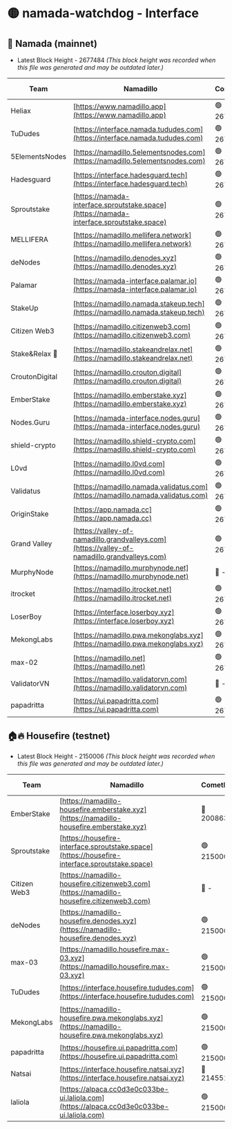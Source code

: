 # 🟡 namada-watchdog - Interface

## 🚀 Namada (mainnet)
- Latest Block Height - 2677484 *(This block height was recorded when this file was generated and may be outdated later.)*

| Team | Namadillo | CometBFT | Indexer | MASP Indexer |
|-|-|-|-|-|
| Heliax | [https://www.namadillo.app](https://www.namadillo.app) | 🟢 2677467 | 🟢 2677467 | 🟢 2677467 |
| TuDudes | [https://interface.namada.tududes.com](https://interface.namada.tududes.com) | 🟢 2677467 | 🟢 2677467 | 🟢 2677467 |
| 5ElementsNodes | [https://namadillo.5elementsnodes.com](https://namadillo.5elementsnodes.com) | 🟢 2677468 | 🟢 2677467 | 🟢 2677467 |
| Hadesguard | [https://interface.hadesguard.tech](https://interface.hadesguard.tech) | 🟢 2677468 | 🟢 2677468 | 🟢 2677468 |
| Sproutstake | [https://namada-interface.sproutstake.space](https://namada-interface.sproutstake.space) | 🟢 2677469 | 🟢 2677469 | 🟢 2677468 |
| MELLIFERA | [https://namadillo.mellifera.network](https://namadillo.mellifera.network) | 🟢 2677470 | 🟢 2677470 | 🟢 2677470 |
| deNodes | [https://namadillo.denodes.xyz](https://namadillo.denodes.xyz) | 🟢 2677470 | 🟢 2677470 | 🟢 2677470 |
| Palamar | [https://namada-interface.palamar.io](https://namada-interface.palamar.io) | 🟢 2677471 | 🟢 2677471 | 🟢 2677471 |
| StakeUp | [https://namadillo.namada.stakeup.tech](https://namadillo.namada.stakeup.tech) | 🟢 2677471 | 🟢 2677471 | 🟢 2677472 |
| Citizen Web3 | [https://namadillo.citizenweb3.com](https://namadillo.citizenweb3.com) | 🟢 2677472 | 🟢 2677472 | 🟢 2677472 |
| Stake&Relax 🦥 | [https://namadillo.stakeandrelax.net](https://namadillo.stakeandrelax.net) | 🟢 2677472 | 🟢 2677472 | 🟢 2677472 |
| CroutonDigital | [https://namadillo.crouton.digital](https://namadillo.crouton.digital) | 🟢 2677473 | 🟢 2677473 | 🟢 2677473 |
| EmberStake | [https://namadillo.emberstake.xyz](https://namadillo.emberstake.xyz) | 🟢 2677474 | 🟢 2677473 | 🟢 2677473 |
| Nodes.Guru | [https://namada-interface.nodes.guru](https://namada-interface.nodes.guru) | 🟢 2677474 | 🟢 2677474 | 🟢 2677473 |
| shield-crypto | [https://namadillo.shield-crypto.com](https://namadillo.shield-crypto.com) | 🟢 2677474 | 🟢 2677474 | 🟢 2677474 |
| L0vd | [https://namadillo.l0vd.com](https://namadillo.l0vd.com) | 🟢 2677475 | 🟢 2677475 | 🟢 2677475 |
| Validatus | [https://namadillo.namada.validatus.com](https://namadillo.namada.validatus.com) | 🟢 2677476 | 🟢 2677476 | 🟢 2677476 |
| OriginStake | [https://app.namada.cc](https://app.namada.cc) | 🟢 2677476 | 🟢 2677476 | 🟢 2677476 |
| Grand Valley | [https://valley-of-namadillo.grandvalleys.com](https://valley-of-namadillo.grandvalleys.com) | 🟢 2677477 | 🟢 2677476 | 🟢 2677478 |
| MurphyNode | [https://namadillo.murphynode.net](https://namadillo.murphynode.net) | 🔴 - | 🔴 - | 🔴 - |
| itrocket | [https://namadillo.itrocket.net](https://namadillo.itrocket.net) | 🟢 2677480 | 🟢 2677480 | 🟢 2677480 |
| LoserBoy | [https://interface.loserboy.xyz](https://interface.loserboy.xyz) | 🟢 2677480 | 🟢 2677480 | 🟢 2677480 |
| MekongLabs | [https://namadillo.pwa.mekonglabs.xyz](https://namadillo.pwa.mekonglabs.xyz) | 🟢 2677481 | 🟢 2677481 | 🟢 2677481 |
| max-02 | [https://namadillo.net](https://namadillo.net) | 🟢 2677482 | 🟢 2677481 | 🟢 2677482 |
| ValidatorVN | [https://namadillo.validatorvn.com](https://namadillo.validatorvn.com) | 🔴 - | 🔴 - | 🔴 - |
| papadritta | [https://ui.papadritta.com](https://ui.papadritta.com) | 🟢 2677484 | 🟢 2677484 | 🟢 2677484 |

## 🏠🔥 Housefire (testnet)
- Latest Block Height - 2150006 *(This block height was recorded when this file was generated and may be outdated later.)*

| Team | Namadillo | CometBFT | Indexer | MASP Indexer |
|-|-|-|-|-|
| EmberStake | [https://namadillo-housefire.emberstake.xyz](https://namadillo-housefire.emberstake.xyz) | 🔴 2008636 | 🔴 - | 🔴 - |
| Sproutstake | [https://housefire-interface.sproutstake.space](https://housefire-interface.sproutstake.space) | 🟢 2150001 | 🟢 2150001 | 🟢 2150001 |
| Citizen Web3 | [https://namadillo-housefire.citizenweb3.com](https://namadillo-housefire.citizenweb3.com) | 🔴 - | 🟢 2150003 | 🟢 2150003 |
| deNodes | [https://namadillo-housefire.denodes.xyz](https://namadillo-housefire.denodes.xyz) | 🟢 2150003 | 🟢 2150003 | 🟢 2150003 |
| max-03 | [https://namadillo.housefire.max-03.xyz](https://namadillo.housefire.max-03.xyz) | 🟢 2150004 | 🟢 2150003 | 🟢 2150004 |
| TuDudes | [https://interface.housefire.tududes.com](https://interface.housefire.tududes.com) | 🟢 2150004 | 🟢 2150004 | 🟢 2150004 |
| MekongLabs | [https://namadillo-housefire.pwa.mekonglabs.xyz](https://namadillo-housefire.pwa.mekonglabs.xyz) | 🟢 2150004 | 🟢 2150004 | 🟢 2150004 |
| papadritta | [https://housefire.ui.papadritta.com](https://housefire.ui.papadritta.com) | 🟢 2150005 | 🟢 2150005 | 🟢 2150005 |
| Natsai | [https://interface.housefire.natsai.xyz](https://interface.housefire.natsai.xyz) | 🔴 2145514 | 🔴 2145514 | 🔴 2145514 |
| laliola | [https://alpaca.cc0d3e0c033be-ui.laliola.com](https://alpaca.cc0d3e0c033be-ui.laliola.com) | 🟢 2150006 | 🟢 2150006 | 🟢 2150006 |

